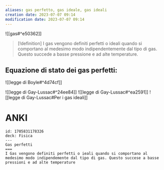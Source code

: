 ```yaml
---
aliases: gas perfetto, gas ideale, gas ideali
creation date: 2023-07-07 09:14
modification date: 2023-07-07 09:14
---
```


![[gas#^e50362]]

>[!definition]
>I gas vengono definiti perfetti o ideali quando si comportano al medesimo modo indipendentemente dal tipo di gas. Questo succede a basse pressione e ad alte temperature.


## Equazione di stato dei gas perfetti:
![[legge di Boyle#^4d74cf]]

![[legge di Gay-Lussac#^24ee84]]
![[legge di Gay-Lussac#^ea2591]]
![[legge di Gay-Lussac#Per i gas ideali]]


# ANKI

```anki
id: 1705831178326
deck: Fisica
---
Gas perfetti
===
I Gas vengono definiti perfetti o ieali quando si comportano al medesimo modo indipendemente dal tipo di gas. Questo succese a basse pressioni e ad alte temperature
```

